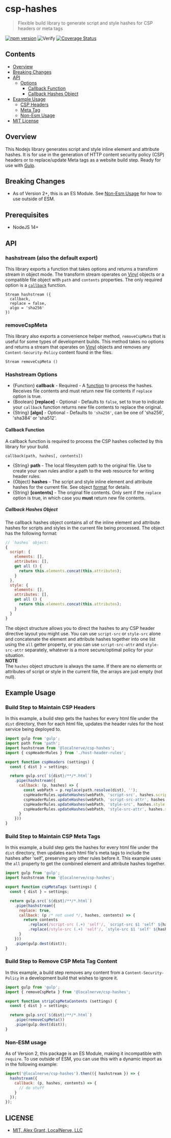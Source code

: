 # csp-hashes

> Flexible build library to generate script and style hashes for CSP headers or meta tags

[![npm version](https://badge.fury.io/js/@localnerve%2Fcsp-hashes.svg)](https://badge.fury.io/js/@localnerve%2Fcsp-hashes)
![Verify](https://github.com/localnerve/csp-hashes/workflows/Verify/badge.svg)
[![Coverage Status](https://coveralls.io/repos/github/localnerve/csp-hashes/badge.svg?branch=main)](https://coveralls.io/github/localnerve/csp-hashes?branch=main)

## Contents
+ [Overview](#overview)
+ [Breaking Changes](#breaking-changes)
+ [API](#API)
  + [Options](#options)
    + [Callback Function](#callback-function)
    + [Callback Hashes Object](#callback-hashes-object)
+ [Example Usage](#example-usage)
  + [CSP Headers](#build-step-to-maintain-csp-headers)
  + [Meta Tag](#build-step-to-maintain-csp-meta-tags)
  + [Non-Esm Usage](#non-esm-usage)
+ [MIT License](#license)

## Overview
This Nodejs library generates script and style inline element and attribute hashes. It is for use in the generation of HTTP content security policy (CSP) headers or to replace/update Meta tags as a website build step. Ready for use with [Gulp](https://github.com/gulpjs/gulp).

## Breaking Changes
+ As of Version 2+, this is an ES Module. See [Non-Esm Usage](#non-esm-usage) for how to use outside of ESM.

## Prerequisites
+ NodeJS 14+

## API

### hashstream (also the default export)
This library exports a function that takes options and returns a transform stream in object mode. The transform stream operates on [Vinyl](https://github.com/gulpjs/vinyl) objects or a compatible file object with `path` and `contents` properties. The only required option is a [`callback`](#callback-function) function.

```
Stream hashstream ({
  callback,
  replace = false,
  algo = 'sha256'
})
```

### removeCspMeta
This library also exports a convenience helper method, `removeCspMeta` that is useful for some types of development builds. This method takes no options and returns a stream that operates on [Vinyl](https://github.com/gulpjs/vinyl) objects and removes any `Content-Security-Policy` content found in the files.

```
Stream removeCspMeta ()
```

### Hashstream Options

+ {Function} **callback** - Required - A [function](#callback-function) to process the hashes. Receives file contents and must return new file contents if `replace` option is true.
+ {Boolean} **\[replace\]** - Optional - Defaults to `false`, set to true to indicate your `callback` function returns new file contents to replace the original.
+ {String} **\[algo\]** - Optional - Defaults to `'sha256'`, can be one of 'sha256', 'sha384' or 'sha512'.


#### Callback Function
A callback function is required to process the CSP hashes collected by this library for your build.

```
callback(path, hashes[, contents])
```

+ {String} **path** - The local filesystem path to the original file. Use to create your own rules and/or a path to the web resource for writing header rules.
+ {Object} **hashes** - The script and style inline element and attribute hashes for the current file. See object [format](callback-hashes-object) for details.
+ {String} **\[contents\]** - The original file contents. Only sent if the `replace` option is true, in which case you **must** return new file contents.

##### Callback Hashes Object
The callback hashes object contains all of the inline element and attribute hashes for scripts and styles in the current file being processed. The object has the following format:

```javascript
// `hashes` object:
{
  script: {
    elements: [],
    attributes: [],
    get all () {
      return this.elements.concat(this.attributes);
    }
  },
  style: {
    elements: [],
    attributes: [],
    get all () {
      return this.elements.concat(this.attributes);
    }
  }
}
```

The object structure allows you to direct the hashes to any CSP header directive layout you might use. You can use `script-src` or `style-src` alone and concatenate the element and attribute hashes together into one list using the `all` getter property, or you can use `script-src-attr` and `style-src-attr` separately, whatever is a more secure/optimal policy for your situation.  
**NOTE**  
The `hashes` object structure is always the same. If there are no elements or attributes of script or style in the current file, the arrays are just empty (not null).

## Example Usage

### Build Step to Maintain CSP Headers
In this example, a build step gets the hashes for every html file under the `dist` directory, then for each html file, updates the header rules for the host service being deployed to.

```javascript
import gulp from 'gulp';
import path from 'path';
import hashstream from '@localnerve/csp-hashes';
import { cspHeaderRules } from './host-header-rules';

export function cspHeaders (settings) {
  const { dist } = settings;

  return gulp.src(`${dist}/**/*.html`)
    .pipe(hashstream({
      callback: (p, hashes) => {
        const webPath = p.replace(path.resolve(dist), '');
        cspHeaderRules.updateHashes(webPath, 'script-src', hashes.script.elements.join(' '));
        cspHeaderRules.updateHashes(webPath, 'script-src-attr', hashes.script.attributes.join(' '));
        cspHeaderRules.updateHashes(webPath, 'style-src', hashes.style.elements.join(' '));
        cspHeaderRules.updateHashes(webPath, 'style-src-attr', hashes.style.attributes.join(' '));
      }
    }))
}
```

### Build Step to Maintain CSP Meta Tags
In this example, a build step gets the hashes for every html file under the `dist` directory, then updates each html file's meta tags to include the hashes after 'self', preserving any other rules before it. This example uses the `all` property to get the combined element and attribute hashes together.

```javascript
import gulp from 'gulp';
import hashstream from '@localnerve/csp-hashes';

export function cspMetaTags (settings) {
  const { dist } = settings;

  return gulp.src(`${dist}/**/*.html`)
    .pipe(hashstream({
      replace: true,
      callback: (p /* not used */, hashes, contents) => {
        return contents
          .replace(/script-src (.+) 'self'/, `script-src $1 'self' ${hashes.script.all.join(' ')}`)
          .replace(/style-src (.+) 'self'/, `style-src $1 'self' ${hashes.style.all.join(' ')}`);
      }
    }))
    .pipe(gulp.dest(dist));
}
```

### Build Step to Remove CSP Meta Tag Content
In this example, a build step removes any content from a `Content-Security-Policy` in a development build that wishes to ignore it.

```javascript
import gulp from 'gulp';
import { removeCspMeta } from '@localnerve/csp-hashes';

export function stripCspMetaContents (settings) {
  const { dist } = settings;

  return gulp.src(`${dist}/**/*.html`)
    .pipe(removeCspMeta())
    .pipe(gulp.dest(dist));
}
```

### Non-ESM usage
As of Version 2, this package is an ES Module, making it incompatible with `require`. To use outside of ESM, you can use this with a dynamic import as in the following example:

```javascript
import('@localnerve/csp-hashes').then(({ hashstream }) => {
  hashstream({
    callback: (p, hashes, contents) => {
      // do stuff
    }
  });
});
```

## LICENSE

* [MIT, Alex Grant, LocalNerve, LLC](license.md)
